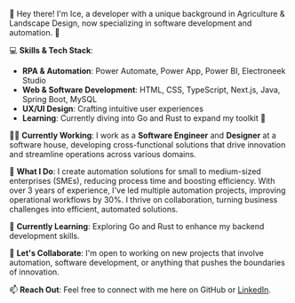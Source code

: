 👋 Hey there! I'm Ice, a developer with a unique background in Agriculture & Landscape Design, now specializing in software development and automation. 🌿

💻 **Skills & Tech Stack**:
- **RPA & Automation**: Power Automate, Power App, Power BI, Electroneek Studio
- **Web & Software Development**: HTML, CSS, TypeScript, Next.js, Java, Spring Boot, MySQL
- **UX/UI Design**: Crafting intuitive user experiences
- **Learning**: Currently diving into Go and Rust to expand my toolkit 🚀

👨‍💻 **Currently Working**:
I work as a **Software Engineer** and **Designer** at a software house, developing cross-functional solutions that drive innovation and streamline operations across various domains.

🔧 **What I Do**:
I create automation solutions for small to medium-sized enterprises (SMEs), reducing process time and boosting efficiency. With over 3 years of experience, I've led multiple automation projects, improving operational workflows by 30%. I thrive on collaboration, turning business challenges into efficient, automated solutions.

🌱 **Currently Learning**:
Exploring Go and Rust to enhance my backend development skills.

💬 **Let's Collaborate**:
I'm open to working on new projects that involve automation, software development, or anything that pushes the boundaries of innovation.

📫 **Reach Out**:
Feel free to connect with me here on GitHub or [LinkedIn](https://www.linkedin.com/in/anupong-pengkam).

<!---
anupongpk/anupongpk is a ✨ special ✨ repository because its `README.md` (this file) appears on your GitHub profile.
You can click the Preview link to take a look at your changes.
--->
